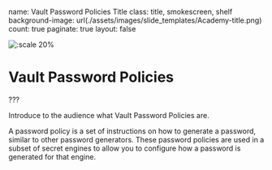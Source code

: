 name: Vault Password Policies Title
class: title, smokescreen, shelf
background-image: url(./assets/images/slide_templates/Academy-title.png)
count: true
paginate: true
layout: false


![:scale 20%](./assets/logos/HashiCorp_Enterprise_Academy_Vertical_White_RGB.png)


# Vault Password Policies

???

Introduce to the audience what Vault Password Policies are. 

A password policy is a set of instructions on how to generate a password, similar to other password generators. These password policies are used in a subset of secret engines to allow you to configure how a password is generated for that engine.

